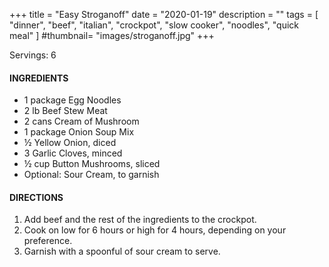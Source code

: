 +++
title = "Easy Stroganoff"
date = "2020-01-19"
description = ""
tags = [
    "dinner",
    "beef",
    "italian",
    "crockpot",
    "slow cooker", 
    "noodles",
    "quick meal"
]
#thumbnail= "images/stroganoff.jpg"
+++

Servings: 6 <!--more-->

#### INGREDIENTS 
* 1 package Egg Noodles 
* 2 lb Beef Stew Meat 
* 2 cans Cream of Mushroom 
* 1 package Onion Soup Mix
* ½ Yellow Onion, diced 
* 3 Garlic Cloves, minced 
* ½ cup Button Mushrooms, sliced 
* Optional: Sour Cream, to garnish

#### DIRECTIONS 
1. Add beef and the rest of the ingredients to the crockpot. 
2. Cook on low for 6 hours or high for 4 hours, depending on your preference.
3. Garnish with a spoonful of sour cream to serve. 
